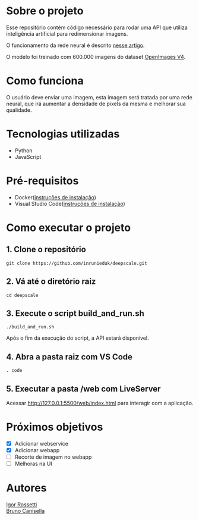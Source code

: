 # Sobre o projeto
Esse repositório contém código necessário para rodar uma API que utiliza inteligência artificial para redimensionar imagens.

O funcionamento da rede neural é descrito [nesse artigo](https://arxiv.org/pdf/1609.04802.pdf).

O modelo foi treinado com 600.000 imagens do dataset [OpenImages V4](https://storage.googleapis.com/openimages/web/index.html).

# Como funciona      
 O usuário deve enviar uma imagem, esta imagem será tratada por uma rede neural, que irá aumentar a densidade de pixels da mesma e melhorar sua qualidade.

# Tecnologias utilizadas 
- Python
- JavaScript

# Pré-requisitos
- Docker([instruções de instalação](https://docs.docker.com/install/))
- Visual Studio Code([instruções de instalação](https://code.visualstudio.com/download))

# Como executar o projeto
## 1. Clone o repositório
```
git clone https://github.com/inrunieduk/deepscale.git
```

## 2. Vá até o diretório raiz
```
cd deepscale
```

## 3. Execute o script build_and_run.sh
```
./build_and_run.sh
```

Após o fim da execução do script, a API estará disponível.

## 4. Abra a pasta raiz com VS Code
```
. code
```

## 5. Executar a pasta /web com LiveServer
Acessar http://127.0.0.1:5500/web/index.html para interagir com a aplicação.

# Próximos objetivos

- [x] Adicionar webservice
- [x] Adicionar webapp
- [ ] Recorte de imagem no webapp
- [ ] Melhoras na UI

# Autores
[Igor Rossetti](https://github.com/inrunieduk) <br>
[Bruno Canisella](https://github.com/BrunoCanisella)
